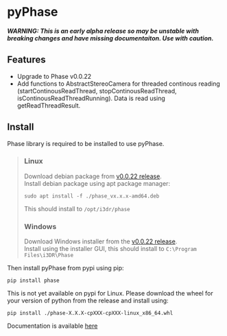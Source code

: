 # pyPhase
***WARNING: This is an early alpha release so may be unstable with breaking changes and have missing documentaiton. Use with caution.***

## Features
 - Upgrade to Phase v0.0.22
 - Add functions to AbstractStereoCamera for threaded continous reading (startContinousReadThread, stopContinousReadThread, isContinousReadThreadRunning). Data is read using getReadThreadResult.

## Install
Phase library is required to be installed to use pyPhase.  
>### Linux
>Download debian package from [v0.0.22 release](https://github.com/i3drobotics/phase/releases/tag/v0.0.22).  
>Install debian package using apt package manager:
>```
>sudo apt install -f ./phase_vx.x.x-amd64.deb
>```
>This should install to `/opt/i3dr/phase`
>### Windows
>Download Windows installer from the [v0.0.22 release](https://github.com/i3drobotics/phase/releases/tag/v0.0.22).  
>Install using the installer GUI, this should install to `C:\Program Files\i3DR\Phase`
>

Then install pyPhase from pypi using pip:
```
pip install phase
```
This is not yet available on pypi for Linux. Please download the wheel for your version of python from the release and install using:
```
pip install ./phase-X.X.X-cpXXX-cpXXX-linux_x86_64.whl
```

Documentation is available [here](https://i3drobotics.github.io/pyphase/)
